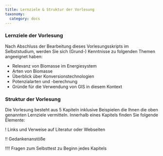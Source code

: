 ```yaml
---
title: Lernziele & Struktur der Vorlesung
taxonomy:
  category: docs
---
```


### Lernziele der Vorlesung

Nach Abschluss der Bearbeitung dieses Vorlesungsskripts im Selbststudium, werden Sie sich (Grund-) Kenntnisse zu folgenden Themen angeeignet haben:

- Relevanz von Biomasse im Energiesystem
- Arten von Biomasse
- Überblick über Konversionstechnologien
- Potenzialarten und -berechnung
- Gründe für die Verwendung von GIS in diesem Kontext

### Struktur der Vorlesung

Die Vorlesung besteht aus 5 Kapiteln inklusive Beispielen die Ihnen die oben genannten Lernziele vermitteln. Innerhalb eines Kapitels finden Sie folgende Elemente:

! Links und Verweise auf Literatur oder Webseiten

!! Gedankenanstöße

!!!! Fragen zum Selbsttest zu Beginn jedes Kapitels
